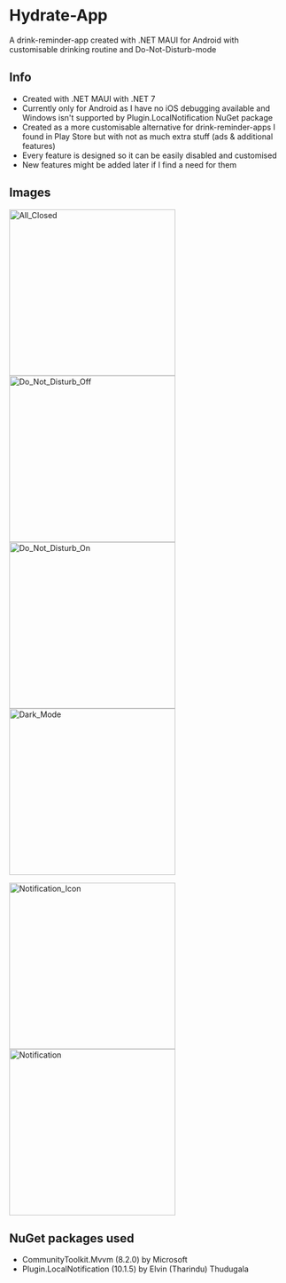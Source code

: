 # Hydrate-App
A drink-reminder-app created with .NET MAUI for Android with customisable drinking routine and Do-Not-Disturb-mode

## Info
- Created with .NET MAUI with .NET 7
- Currently only for Android as I have no iOS debugging available and Windows isn't supported by Plugin.LocalNotification NuGet package
- Created as a more customisable alternative for drink-reminder-apps I found in Play Store but with not as much extra stuff (ads & additional features)
- Every feature is designed so it can be easily disabled and customised
- New features might be added later if I find a need for them

## Images
<img
  alt="All_Closed"
  src="https://github.com/tuukkaviitanen/Hydrate-App/assets/97726090/70df7b94-ef15-444e-9003-50c9bfa0e9cc"
  width="300"/>
<img
  alt="Do_Not_Disturb_Off"
  src="https://github.com/tuukkaviitanen/Hydrate-App/assets/97726090/4d556edf-cf51-4684-a7a7-836347e83207" 
  width="300"/>
<img
  alt="Do_Not_Disturb_On"
  src="https://github.com/tuukkaviitanen/Hydrate-App/assets/97726090/4611698f-3172-4f6b-945f-af1327720216"
  width="300"/>
<img
  alt="Dark_Mode"
  src="https://github.com/tuukkaviitanen/Hydrate-App/assets/97726090/93fd3b45-2d21-4dbf-8d19-f79ca72ee8a6"
  width="300"/>
  
<img
  alt="Notification_Icon"
  src="https://github.com/tuukkaviitanen/Hydrate-App/assets/97726090/a08e4126-7fb7-4c6c-8d70-84b485e4129f"
  width="300"/>
<img 
  alt="Notification"
  src="https://github.com/tuukkaviitanen/Hydrate-App/assets/97726090/3409b55e-7585-4599-8721-69d7206debdf"
  width="300"/>

## NuGet packages used
- CommunityToolkit.Mvvm (8.2.0) by Microsoft
- Plugin.LocalNotification (10.1.5) by Elvin (Tharindu) Thudugala
